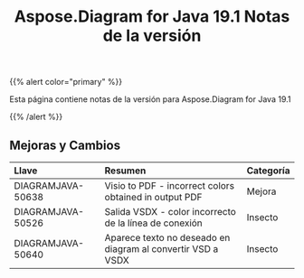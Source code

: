 ﻿---
title: Aspose.Diagram for Java 19.1 Notas de la versión
type: docs
weight: 120
url: /es/java/aspose-diagram-for-java-19-1-release-notes/
---
{{% alert color="primary" %}} 

Esta página contiene notas de la versión para Aspose.Diagram for Java 19.1

{{% /alert %}} 
## **Mejoras y Cambios**

|**Llave**|**Resumen**|**Categoría**|
|:- |:- |:- |
|DIAGRAMJAVA-50638|Visio to PDF - incorrect colors obtained in output PDF|Mejora|
|DIAGRAMJAVA-50526|Salida VSDX - color incorrecto de la línea de conexión|Insecto|
|DIAGRAMJAVA-50640|Aparece texto no deseado en diagram al convertir VSD a VSDX|Insecto|

